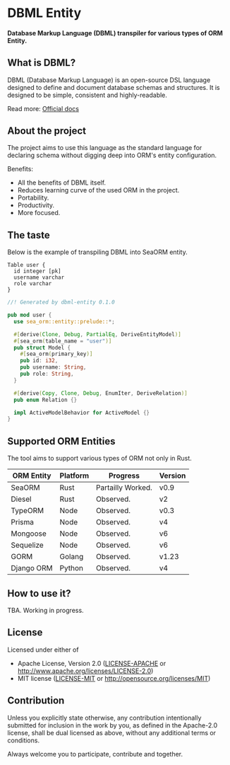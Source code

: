 # DBML Entity

#### Database Markup Language (DBML) transpiler for various types of ORM Entity.

## What is DBML?

DBML (Database Markup Language) is an open-source DSL language designed to define and document database schemas and structures. It is designed to be simple, consistent and highly-readable.

Read more: [Official docs](https://www.dbml.org/home/)

## About the project

The project aims to use this language as the standard language for declaring schema without digging deep into ORM's entity configuration.

Benefits:

- All the benefits of DBML itself.
- Reduces learning curve of the used ORM in the project.
- Portability.
- Productivity.
- More focused.

## The taste

Below is the example of transpiling DBML into SeaORM entity.

```dbml
Table user {
  id integer [pk]
  username varchar
  role varchar
}
```

```rust
//! Generated by dbml-entity 0.1.0

pub mod user {
  use sea_orm::entity::prelude::*;

  #[derive(Clone, Debug, PartialEq, DeriveEntityModel)]
  #[sea_orm(table_name = "user")]
  pub struct Model {
    #[sea_orm(primary_key)]
    pub id: i32,
    pub username: String,
    pub role: String,
  }

  #[derive(Copy, Clone, Debug, EnumIter, DeriveRelation)]
  pub enum Relation {}

  impl ActiveModelBehavior for ActiveModel {}
}
```

## Supported ORM Entities

The tool aims to support various types of ORM not only in Rust.

| ORM Entity | Platform |        Progress        | Version |
|------------|----------|------------------------|---------|
| SeaORM     | Rust     | Partailly Worked.      | v0.9    |
| Diesel     | Rust     | Observed.              | v2      |
| TypeORM    | Node     | Observed.              | v0.3    |
| Prisma     | Node     | Observed.              | v4      |
| Mongoose   | Node     | Observed.              | v6      |
| Sequelize  | Node     | Observed.              | v6      |
| GORM       | Golang   | Observed.              | v1.23   |
| Django ORM | Python   | Observed.              | v4      |

## How to use it?

TBA. Working in progress.

## License

Licensed under either of

- Apache License, Version 2.0
  ([LICENSE-APACHE](LICENSE-APACHE) or <http://www.apache.org/licenses/LICENSE-2.0>)
- MIT license
  ([LICENSE-MIT](LICENSE-MIT) or <http://opensource.org/licenses/MIT>)

## Contribution

Unless you explicitly state otherwise, any contribution intentionally submitted
for inclusion in the work by you, as defined in the Apache-2.0 license, shall be
dual licensed as above, without any additional terms or conditions.

Always welcome you to participate, contribute and together.
